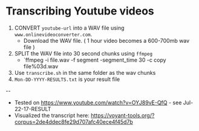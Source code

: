 # Transcribing Youtube videos

1. CONVERT `youtube-url` into a WAV file using `www.onlinevideoconverter.com`. 
   * Download the WAV file. ( 1 hour video becomes a 600-700mb wav file )
2. SPLIT the WAV file into 30 second chunks using `ffmpeg`
   * `ffmpeg -i file.wav -f segment -segment_time 30 -c copy file%03d.wav
4. Use `transcribe.sh` in the same folder as the wav chunks
6. `Mon-DD-YYYY-RESULTS.txt` is your result file


-- 
* Tested on https://www.youtube.com/watch?v=OYJ89vE-QfQ - see Jul-22-17-RESULT
* Visualized the transcript here: https://voyant-tools.org/?corpus=2de4ddec8fe29d707afc40ece4f45d7b

